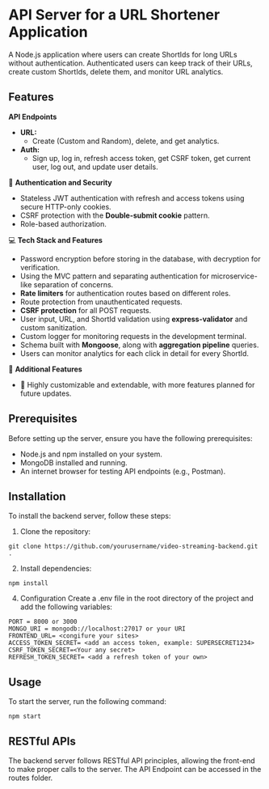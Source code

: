 # API Server for a URL Shortener Application

A Node.js application where users can create ShortIds for long URLs without authentication. Authenticated users can keep track of their URLs, create custom ShortIds, delete them, and monitor URL analytics.

## Features

**API Endpoints**
- **URL:**
  - Create (Custom and Random), delete, and get analytics.
- **Auth:**
  - Sign up, log in, refresh access token, get CSRF token, get current user, log out, and update user details.

🔐 **Authentication and Security**
- Stateless JWT authentication with refresh and access tokens using secure HTTP-only cookies.
- CSRF protection with the **Double-submit cookie** pattern.
- Role-based authorization.

💻 **Tech Stack and Features**
- Password encryption before storing in the database, with decryption for verification.
- Using the MVC pattern and separating authentication for microservice-like separation of concerns.
- **Rate limiters** for authentication routes based on different roles.
- Route protection from unauthenticated requests.
- **CSRF protection** for all POST requests.
- User input, URL, and ShortId validation using **express-validator** and custom sanitization.
- Custom logger for monitoring requests in the development terminal.
- Schema built with **Mongoose**, along with **aggregation pipeline** queries.
- Users can monitor analytics for each click in detail for every ShortId.

🎁 **Additional Features**
- 🔄 Highly customizable and extendable, with more features planned for future updates.

## Prerequisites

Before setting up the server, ensure you have the following prerequisites:

- Node.js and npm installed on your system.
- MongoDB installed and running.
- An internet browser for testing API endpoints (e.g., Postman).

## Installation

To install the backend server, follow these steps:

1. Clone the repository:

```
git clone https://github.com/yourusername/video-streaming-backend.git .
```

2. Install dependencies:

```
npm install
```

4. Configuration
Create a .env file in the root directory of the project and add the following variables:

```
PORT = 8000 or 3000
MONGO_URI = mongodb://localhost:27017 or your URI
FRONTEND_URL= <congifure your sites>
ACCESS_TOKEN_SECRET= <add an access token, example: SUPERSECRET1234>
CSRF_TOKEN_SECRET=<Your any secret>
REFRESH_TOKEN_SECRET= <add a refresh token of your own>

```

## Usage
To start the server, run the following command:

```
npm start
```

## RESTful APIs
The backend server follows RESTful API principles, allowing the front-end to make proper calls to the server. The API Endpoint can be accessed in the routes folder.

